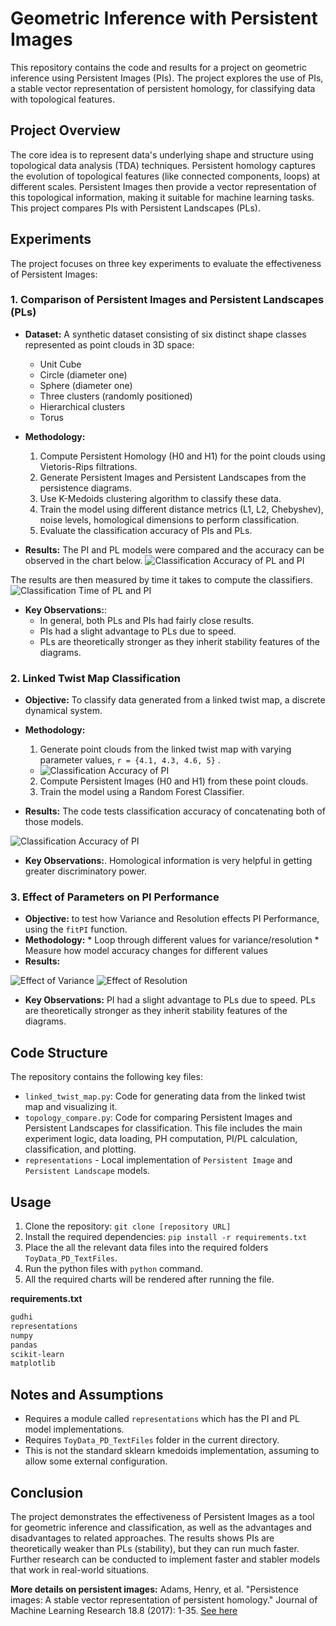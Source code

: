 # Geometric Inference with Persistent Images

This repository contains the code and results for a project on geometric inference using Persistent Images (PIs). The project explores the use of PIs, a stable vector representation of persistent homology, for classifying data with topological features.

## Project Overview

The core idea is to represent data's underlying shape and structure using topological data analysis (TDA) techniques. Persistent homology captures the evolution of topological features (like connected components, loops) at different scales. Persistent Images then provide a vector representation of this topological information, making it suitable for machine learning tasks. This project compares PIs with Persistent Landscapes (PLs).

## Experiments

The project focuses on three key experiments to evaluate the effectiveness of Persistent Images:

### 1. Comparison of Persistent Images and Persistent Landscapes (PLs)

*   **Dataset:** A synthetic dataset consisting of six distinct shape classes represented as point clouds in 3D space:
    *   Unit Cube
    *   Circle (diameter one)
    *   Sphere (diameter one)
    *   Three clusters (randomly positioned)
    *   Hierarchical clusters
    *   Torus

*   **Methodology:**
    1.  Compute Persistent Homology (H0 and H1) for the point clouds using Vietoris-Rips filtrations.
    2.  Generate Persistent Images and Persistent Landscapes from the persistence diagrams.
    3.  Use K-Medoids clustering algorithm to classify these data.
    4.  Train the model using different distance metrics (L1, L2, Chebyshev), noise levels, homological dimensions to perform classification.
    5.  Evaluate the classification accuracy of PIs and PLs.

*   **Results:** The PI and PL models were compared and the accuracy can be observed in the chart below.
![Classification Accuracy of PL and PI](images/pl%20pi%20accuracy.png)

The results are then measured by time it takes to compute the classifiers.
![Classification Time of PL and PI](images/time%20pl%20pi.png)

*   **Key Observations:**:
    *   In general, both PLs and PIs had fairly close results.
    *   PIs had a slight advantage to PLs due to speed.
    *   PLs are theoretically stronger as they inherit stability features of the diagrams.

### 2. Linked Twist Map Classification

*   **Objective:** To classify data generated from a linked twist map, a discrete dynamical system.

*   **Methodology:**
    1.  Generate point clouds from the linked twist map with varying parameter values, `r = {4.1, 4.3, 4.6, 5}` .
    * ![Classification Accuracy of PI](images/linkedtp.png)
    2.  Compute Persistent Images (H0 and H1) from these point clouds.
    3.  Train the model using a Random Forest Classifier.

*   **Results:**
    The code tests classification accuracy of concatenating both of those models.

![Classification Accuracy of PI](images/linkedTwsitMap.png)

*   **Key Observations:**. Homological information is very helpful in getting greater discriminatory power.

### 3. Effect of Parameters on PI Performance

*   **Objective:** to test how Variance and Resolution effects PI Performance, using the `fitPI` function.
*   **Methodology:**
        *   Loop through different values for variance/resolution
        *   Measure how model accuracy changes for different values
*   **Results:**

![Effect of Variance](images/var%20effect.png)
![Effect of Resolution](images/res%20effect.png)

*   **Key Observations:** PI had a slight advantage to PLs due to speed. PLs are theoretically stronger as they inherit stability features of the diagrams.

## Code Structure

The repository contains the following key files:

*   `linked_twist_map.py`: Code for generating data from the linked twist map and visualizing it.
*   `topology_compare.py`: Code for comparing Persistent Images and Persistent Landscapes for classification. This file includes the main experiment logic, data loading, PH computation, PI/PL calculation, classification, and plotting.
*   `representations` - Local implementation of `Persistent Image` and `Persistent Landscape` models.

## Usage

1.  Clone the repository: `git clone [repository URL]`
2.  Install the required dependencies: `pip install -r requirements.txt`
3.  Place the all the relevant data files into the required folders `ToyData_PD_TextFiles`.
4.  Run the python files with `python` command.
5.  All the required charts will be rendered after running the file.

**requirements.txt**

```bash
gudhi
representations
numpy
pandas
scikit-learn
matplotlib
```

## Notes and Assumptions

*   Requires a module called `representations` which has the PI and PL model implementations.
*   Requires `ToyData_PD_TextFiles` folder in the current directory.
*   This is not the standard sklearn kmedoids implementation, assuming to allow some external configuration.

## Conclusion

The project demonstrates the effectiveness of Persistent Images as a tool for geometric inference and classification, as well as the advantages and disadvantages to related approaches. The results shows PIs are theoretically weaker than PLs (stability), but they can run much faster. Further research can be conducted to implement faster and stabler models that work in real-world situations.

**More details on persistent images:**  Adams, Henry, et al. "Persistence images: A stable vector representation of persistent homology." Journal of Machine Learning Research 18.8 (2017): 1-35. [See here](https://www.jmlr.org/papers/volume18/16-337/16-337.pdf)